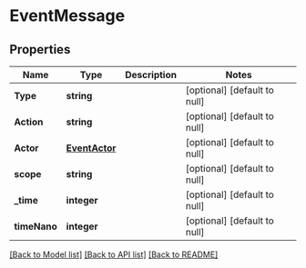 # EventMessage

## Properties
Name | Type | Description | Notes
------------ | ------------- | ------------- | -------------
**Type** | **string** |  | [optional] [default to null]
**Action** | **string** |  | [optional] [default to null]
**Actor** | [**EventActor**](EventActor.md) |  | [optional] [default to null]
**scope** | **string** |  | [optional] [default to null]
**_time** | **integer** |  | [optional] [default to null]
**timeNano** | **integer** |  | [optional] [default to null]

[[Back to Model list]](../README.md#documentation-for-models) [[Back to API list]](../README.md#documentation-for-api-endpoints) [[Back to README]](../README.md)


